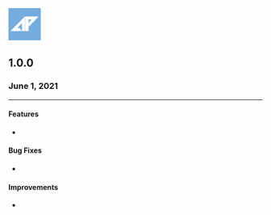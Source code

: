 [![N|Solid](src/assets/brand/logo.png)](https://www.alexperezortuno.pro/images/logo.svg)
## 1.0.0
### June 1, 2021

---

#### Features
*

#### Bug Fixes
*

#### Improvements
*
